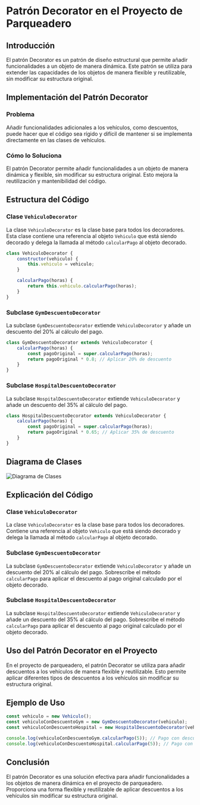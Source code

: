 # Patrón Decorator en el Proyecto de Parqueadero

## Introducción

El patrón Decorator es un patrón de diseño estructural que permite añadir funcionalidades a un objeto de manera dinámica. Este patrón se utiliza para extender las capacidades de los objetos de manera flexible y reutilizable, sin modificar su estructura original.

## Implementación del Patrón Decorator

### Problema

Añadir funcionalidades adicionales a los vehículos, como descuentos, puede hacer que el código sea rígido y difícil de mantener si se implementa directamente en las clases de vehículos.

### Cómo lo Soluciona

El patrón Decorator permite añadir funcionalidades a un objeto de manera dinámica y flexible, sin modificar su estructura original. Esto mejora la reutilización y mantenibilidad del código.

## Estructura del Código

### Clase `VehiculoDecorator`

La clase `VehiculoDecorator` es la clase base para todos los decoradores. Esta clase contiene una referencia al objeto `Vehiculo` que está siendo decorado y delega la llamada al método `calcularPago` al objeto decorado.

```javascript
class VehiculoDecorator {
    constructor(vehiculo) {
        this.vehiculo = vehiculo;
    }

    calcularPago(horas) {
        return this.vehiculo.calcularPago(horas);
    }
}
```

### Subclase `GymDescuentoDecorator`

La subclase `GymDescuentoDecorator` extiende `VehiculoDecorator` y añade un descuento del 20% al cálculo del pago.

```javascript
class GymDescuentoDecorator extends VehiculoDecorator {
    calcularPago(horas) {
        const pagoOriginal = super.calcularPago(horas);
        return pagoOriginal * 0.8; // Aplicar 20% de descuento
    }
}
```

### Subclase `HospitalDescuentoDecorator`

La subclase `HospitalDescuentoDecorator` extiende `VehiculoDecorator` y añade un descuento del 35% al cálculo del pago.

```javascript
class HospitalDescuentoDecorator extends VehiculoDecorator {
    calcularPago(horas) {
        const pagoOriginal = super.calcularPago(horas);
        return pagoOriginal * 0.65; // Aplicar 35% de descuento
    }
}
```

## Diagrama de Clases

![Diagrama de Clases](diagrama_decorator.png)

## Explicación del Código

### Clase `VehiculoDecorator`

La clase `VehiculoDecorator` es la clase base para todos los decoradores. Contiene una referencia al objeto `Vehiculo` que está siendo decorado y delega la llamada al método `calcularPago` al objeto decorado.

### Subclase `GymDescuentoDecorator`

La subclase `GymDescuentoDecorator` extiende `VehiculoDecorator` y añade un descuento del 20% al cálculo del pago. Sobrescribe el método `calcularPago` para aplicar el descuento al pago original calculado por el objeto decorado.

### Subclase `HospitalDescuentoDecorator`

La subclase `HospitalDescuentoDecorator` extiende `VehiculoDecorator` y añade un descuento del 35% al cálculo del pago. Sobrescribe el método `calcularPago` para aplicar el descuento al pago original calculado por el objeto decorado.

## Uso del Patrón Decorator en el Proyecto

En el proyecto de parqueadero, el patrón Decorator se utiliza para añadir descuentos a los vehículos de manera flexible y reutilizable. Esto permite aplicar diferentes tipos de descuentos a los vehículos sin modificar su estructura original.

## Ejemplo de Uso

```javascript
const vehiculo = new Vehiculo();
const vehiculoConDescuentoGym = new GymDescuentoDecorator(vehiculo);
const vehiculoConDescuentoHospital = new HospitalDescuentoDecorator(vehiculo);

console.log(vehiculoConDescuentoGym.calcularPago(5)); // Pago con descuento del 20%
console.log(vehiculoConDescuentoHospital.calcularPago(5)); // Pago con descuento del 35%
```

## Conclusión

El patrón Decorator es una solución efectiva para añadir funcionalidades a los objetos de manera dinámica en el proyecto de parqueadero. Proporciona una forma flexible y reutilizable de aplicar descuentos a los vehículos sin modificar su estructura original.